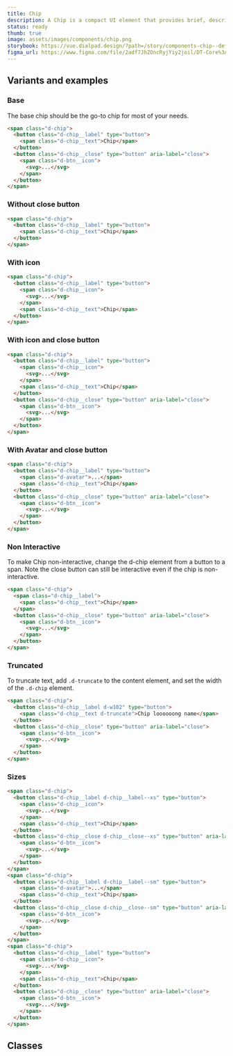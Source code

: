 ```yaml
---
title: Chip
description: A Chip is a compact UI element that provides brief, descriptive information about an element. It is terse, ideally one word.
status: ready
thumb: true
image: assets/images/components/chip.png
storybook: https://vue.dialpad.design/?path=/story/components-chip--default
figma_url: https://www.figma.com/file/2adf7JhZOncRyjYiy2joil/DT-Core%3A-Components-7?node-id=9937%3A64802
---
```


<code-well-header>
  <example-chip label="Chip" with-avatar/>
</code-well-header>

<!-- <component-combinator component-name="DtChip" /> -->

## Variants and examples

### Base

The base chip should be the go-to chip for most of your needs.
<code-well-header>
  <example-chip label="Chip"/>
</code-well-header>

```html
<span class="d-chip">
  <button class="d-chip__label" type="button">
    <span class="d-chip__text">Chip</span>
  </button>
  <button class="d-chip__close" type="button" aria-label="close">
    <span class="d-btn__icon">
      <svg>...</svg>
    </span>
  </button>
</span>
```

### Without close button

<code-well-header>
  <example-chip label="Chip" hide-close-btn/>
</code-well-header>

```html
<span class="d-chip">
  <button class="d-chip__label" type="button">
    <span class="d-chip__text">Chip</span>
  </button>
</span>
```

### With icon

<code-well-header>
  <example-chip label="Chip" with-icon hide-close-btn/>
</code-well-header>

```html
<span class="d-chip">
  <button class="d-chip__label" type="button">
    <span class="d-chip__icon">
      <svg>...</svg>
    </span>
    <span class="d-chip__text">Chip</span>
  </button>
</span>
```

### With icon and close button

<code-well-header>
  <example-chip label="Chip" with-icon/>
</code-well-header>

```html
<span class="d-chip">
  <button class="d-chip__label" type="button">
    <span class="d-chip__icon">
      <svg>...</svg>
    </span>
    <span class="d-chip__text">Chip</span>
  </button>
  <button class="d-chip__close" type="button" aria-label="close">
    <span class="d-btn__icon">
      <svg>...</svg>
    </span>
  </button>
</span>
```

### With Avatar and close button

<code-well-header>
  <example-chip label="Chip" with-avatar/>
</code-well-header>

```html
<span class="d-chip">
  <button class="d-chip__label" type="button">
    <span class="d-avatar">...</span>
    <span class="d-chip__text">Chip</span>
  </button>
  <button class="d-chip__close" type="button" aria-label="close">
    <span class="d-btn__icon">
      <svg>...</svg>
    </span>
  </button>
</span>
```

### Non Interactive

To make Chip non-interactive, change the d-chip element from a button to a span. Note
the close button can still be interactive even if the chip is non-interactive.

<code-well-header>
  <example-chip label="Chip" :interactive="false"/>
</code-well-header>

```html
<span class="d-chip">
  <span class="d-chip__label">
    <span class="d-chip__text">Chip</span>
  </span>
  <button class="d-chip__close" type="button" aria-label="close">
    <span class="d-btn__icon">
      <svg>...</svg>
    </span>
  </button>
</span>
```

### Truncated

To truncate text, add `.d-truncate` to the content element, and set the width of the `.d-chip` element.

<code-well-header>
  <example-chip label="Chip loooooong name" truncate/>
</code-well-header>

```html
<span class="d-chip">
  <button class="d-chip__label d-w102" type="button">
    <span class="d-chip__text d-truncate">Chip loooooong name</span>
  </button>
  <button class="d-chip__close" type="button" aria-label="close">
    <span class="d-btn__icon">
      <svg>...</svg>
    </span>
  </button>
</span>
```

### Sizes

<code-well-header>
  <example-chip label="Chip" with-icon size="xs"/>
  <example-chip label="Chip" with-avatar size="sm"/>
  <example-chip label="Chip" with-icon/>
</code-well-header>

```html
<span class="d-chip">
  <button class="d-chip__label d-chip__label--xs" type="button">
    <span class="d-chip__icon">
      <svg>...</svg>
    </span>
    <span class="d-chip__text">Chip</span>
  </button>
  <button class="d-chip__close d-chip__close--xs" type="button" aria-label="close">
    <span class="d-btn__icon">
      <svg>...</svg>
    </span>
  </button>
</span>
<span class="d-chip">
  <button class="d-chip__label d-chip__label--sm" type="button">
    <span class="d-avatar">...</span>
    <span class="d-chip__text">Chip</span>
  </button>
  <button class="d-chip__close d-chip__close--sm" type="button" aria-label="close">
    <span class="d-btn__icon">
      <svg>...</svg>
    </span>
  </button>
</span>
<span class="d-chip">
  <button class="d-chip__label" type="button">
    <span class="d-chip__icon">
      <svg>...</svg>
    </span>
    <span class="d-chip__text">Chip</span>
  </button>
  <button class="d-chip__close" type="button" aria-label="close">
    <span class="d-btn__icon">
      <svg>...</svg>
    </span>
  </button>
</span>
```

<script setup>
  import ExampleChip from '@exampleComponents/ExampleChip.vue';
</script>

## Classes

<component-class-table component-name="chip" />

[//]: # (## Accessibility)
[//]: # (Lorem ipsum dolor sit amet, consectetur adipiscing elit. Morbi massa ante, tempus vitae lacus id, luctus tristique lorem. Mauris feugiat massa ex, id aliquet mi tempor non. Curabitur non tristique lectus. Fusce ut nisl non diam dignissim viverra. In posuere dui arcu, sed eleifend massa faucibus sed. Phasellus quis leo vitae erat pellentesque venenatis id vitae lectus. Suspendisse convallis, metus a congue tincidunt, velit sem tincidunt dui, eget auctor ipsum ipsum in ex. Nullam lobortis, mauris vel vestibulum rutrum, lorem elit vehicula est, nec viverra ante erat nec dolor. Proin at placerat tortor. Nam ullamcorper metus et eros porta, at lacinia leo scelerisque. Curabitur finibus sollicitudin odio tempor finibus. Donec lobortis metus vitae mollis gravida.)
